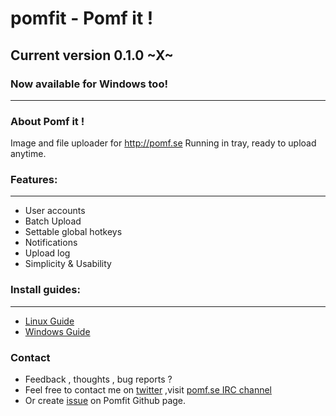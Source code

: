 # **pomfit - Pomf it !**
## Current version 0.1.0 ~X~
### Now available for Windows too!
------------------------
### About Pomf it !
Image and file uploader for http://pomf.se
Running in tray, ready to upload anytime.

### Features:
------------------------
* User accounts
* Batch Upload
* Settable global hotkeys
* Notifications
* Upload log
* Simplicity & Usability

### Install guides:
------------------------
* [Linux Guide](https://github.com/Senketsu/pomfit/wiki/Install-Guide---Linux-version)
* [Windows Guide](https://github.com/Senketsu/pomfit/wiki/Install-Guide---Windows-version)

### Contact
* Feedback , thoughts , bug reports ?
* Feel free to contact me on [twitter](https://twitter.com/Senketsu_Dev) ,visit [pomf.se IRC channel](https://kiwiirc.com/client/irc.pomf.se/?nick=Guest|?#cute)
* Or create [issue](https://github.com/Senketsu/pomfit/issues) on Pomfit Github page.

